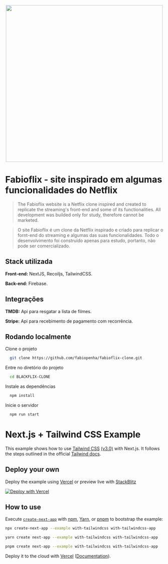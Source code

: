 <div align="center">
  <img src="https://user-images.githubusercontent.com/79230189/188796392-530ee1d5-1cc5-48ca-9c7f-c6c7634ede6a.png" width="500"/>
</div>


# Fabioflix - site inspirado em algumas funcionalidades do Netflix

> The Fabioflix website is a Netflix clone inspired and created to replicate the streaming's front-end and some of its functionalities. All development was builded only for study, therefore cannot be marketed.

> O site Fabioflix é um clone da Netflix inspirado e criado para replicar o fornt-end do streaming e algumas das suas funcionalidades. Todo o desenvolvimento foi construído apenas para estudo, portanto, não pode ser comercializado.

## Stack utilizada

**Front-end:** NextJS, Recoiljs, TailwindCSS.

**Back-end:** Firebase.

## Integrações

**TMDB:** Api para resgatar a lista de filmes.

**Stripe:** Api para recebimento de pagamento com recorrência.


## Rodando localmente

Clone o projeto

```bash
  git clone https://github.com/fabiopenha/fabioflix-clone.git
```

Entre no diretório do projeto

```bash
  cd BLACKFLIX-CLONE
```

Instale as dependências

```bash
  npm install
```

Inicie o servidor

```bash
  npm run start
```


# Next.js + Tailwind CSS Example

This example shows how to use [Tailwind CSS](https://tailwindcss.com/) [(v3.0)](https://tailwindcss.com/blog/tailwindcss-v3) with Next.js. It follows the steps outlined in the official [Tailwind docs](https://tailwindcss.com/docs/guides/nextjs).

## Deploy your own

Deploy the example using [Vercel](https://vercel.com?utm_source=github&utm_medium=readme&utm_campaign=next-example) or preview live with [StackBlitz](https://stackblitz.com/github/vercel/next.js/tree/canary/examples/with-tailwindcss)

[![Deploy with Vercel](https://vercel.com/button)](https://vercel.com/new/git/external?repository-url=https://github.com/vercel/next.js/tree/canary/examples/with-tailwindcss&project-name=with-tailwindcss&repository-name=with-tailwindcss)

## How to use

Execute [`create-next-app`](https://github.com/vercel/next.js/tree/canary/packages/create-next-app) with [npm](https://docs.npmjs.com/cli/init), [Yarn](https://yarnpkg.com/lang/en/docs/cli/create/), or [pnpm](https://pnpm.io) to bootstrap the example:

```bash
npx create-next-app --example with-tailwindcss with-tailwindcss-app
```

```bash
yarn create next-app --example with-tailwindcss with-tailwindcss-app
```

```bash
pnpm create next-app --example with-tailwindcss with-tailwindcss-app
```

Deploy it to the cloud with [Vercel](https://vercel.com/new?utm_source=github&utm_medium=readme&utm_campaign=next-example) ([Documentation](https://nextjs.org/docs/deployment)).
